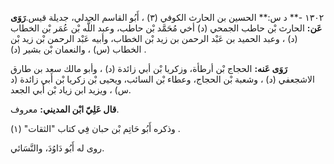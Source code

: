 ١٣٠٢ -** د س:** الحسين بن الحارث الكوفي (٣) ، أَبُو القاسم الجدلي، جديلة قيس.**رَوَى عَن:** الحارث بْن حاطب الجمحي (د) أخي مُحَمَّد بْن حاطب، وعبد اللَّه بْن عُمَر بْن الخطاب (د) ، وعبد الحميد بن عَبْد الرحمن بن زيد بْن الخطاب، وأبيه عَبْد الرحمن بْن زيد بْن الخطاب (س) ، والنعمان بْن بشير (د) .

**رَوَى عَنه:** الحجاج بْن أرطأة، وزكريا بْن أبي زائدة (د) ، وأبو مالك سعد بن طارق الاشجعفي (د) ، وشعبة بْن الحجاج، وعطاء بْن السائب، ويحيى بْن زكريا بْن أَبي زائدة (د س) ، ويزيد ابن زياد بْن أَبي الجعد.

**قال عَلِيّ ابْن المديني:** معروف.

وذكره أَبُو حَاتِم بْن حبان فِي كتاب "الثقات" (١) .

روى له أَبُو دَاوُدَ، والنَّسَائي.